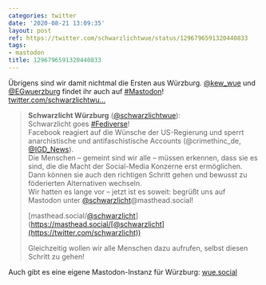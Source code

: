 ```yaml
---
categories: twitter
date: '2020-08-21 13:09:35'
layout: post
ref: https://twitter.com/schwarzlichtwue/status/1296796591320440833
tags:
- mastodon
title: 1296796591320440833
---
```

Übrigens sind wir damit nichtmal die Ersten aus Würzburg. [@kew_wue](https://twitter.com/kew_wue) und [@EGwuerzburg](https://twitter.com/EGwuerzburg) findet ihr auch auf [#Mastodon](/t/mastodon)! [twitter.com/schwarzlichtwu…](https://twitter.com/schwarzlichtwue/status/1296774944517488640)
> <b>Schwarzlicht Würzburg</b> ([@schwarzlichtwue](https://twitter.com/schwarzlichtwue)):  
>Schwarzlicht goes [#Fediverse](/t/fediverse)!   
>Facebook reagiert auf die Wünsche der US-Regierung und sperrt anarchistische und antifaschistische Accounts (@crimethinc_de, [@IGD_News](https://twitter.com/IGD_News)).  
>Die Menschen – gemeint sind wir alle – müssen erkennen, dass sie es sind, die die Macht der Social-Media Konzerne erst ermöglichen. Dann können sie auch den richtigen Schritt gehen und bewusst zu föderierten Alternativen wechseln.  
>Wir hatten es lange vor – jetzt ist es soweit: begrüßt uns auf Mastodon unter [@schwarzlicht](https://twitter.com/schwarzlicht)@masthead.social!  
>  
>[masthead.social/[@schwarzlicht](https://twitter.com/schwarzlicht)](https://masthead.social/[@schwarzlicht](https://twitter.com/schwarzlicht))  
>  
>  
>  
>Gleichzeitig wollen wir alle Menschen dazu aufrufen, selbst diesen Schritt zu gehen!  


Auch gibt es eine eigene Mastodon-Instanz für Würzburg: [wue.social](https://wue.social)